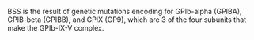 BSS is the result of genetic mutations encoding for GPIb-alpha (GPIBA), GPIB-beta (GPIBB), and GPIX (GP9), which are 3 of the four subunits that make the GPIb-IX-V complex.